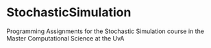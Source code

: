 # StochasticSimulation
Programming Assignments for the Stochastic Simulation course in the Master Computational Science at the UvA
